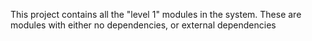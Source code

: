 This project contains all the "level 1" modules in the system. These are modules with either no dependencies, 
or external dependencies
